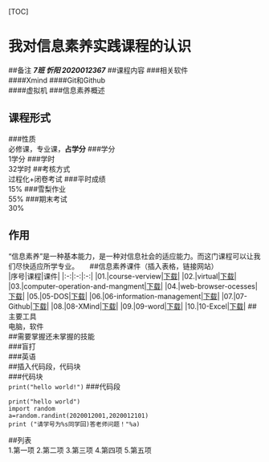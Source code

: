[TOC]
#  我对信息素养实践课程的认识  
##备注
***7班 忻阳 2020012367*** 
##课程内容 
###相关软件   
####Xmind 
####Git和Github  
####虚拟机
###信息素养概述  
## 课程形式  
###性质  
必修课，专业课，**占学分**
###学分  
1学分
###学时  
32学时
##考核方式  
过程化+闭卷考试
###平时成绩  
15%
###雪梨作业  
55%
###期末考试  
30%
## 作用
“信息素养”是一种基本能力，是一种对信息社会的适应能力。而这门课程可以让我们尽快适应所学专业。
　
##信息素养课件（插入表格，链接网站）  
|序号|课程|课件|
|:-:|:-:|:-:|
|01.|course-verview|[下载](file:///D:/qq%E6%95%B0%E6%8D%AE/2151149087/FileRecv/01-course-verview.pdf)|
|02.|virtual|[下载](D:\qq数据\2151149087\FileRecv\信息素养ppt.zip\02-virtual-machine.pptx)|
|03.|computer-operation-and-mangment|[下载](D:\qq数据\2151149087\FileRecv\信息素养ppt.zip)|
|04.|web-browser-ocesses|[下载](D:\qq数据\2151149087\FileRecv\信息素养ppt.zip\04-web-browser-processes.ppt)|
|05.|05-DOS|[下载](D:\qq数据\2151149087\FileRecv\信息素养ppt.zip\05-DOS.pptx)|
|06.|06-information-management|[下载](D:\qq数据\2151149087\FileRecv\信息素养ppt.zip\06-information-management.ppt)|
|07.|07-Github|[下载](D:\qq数据\2151149087\FileRecv\信息素养ppt.zip\07-Github.pptx)|
|08.|08-XMind|[下载](D:\qq数据\2151149087\FileRecv\信息素养ppt.zip\08-XMind.pptx)|
|09.|09-word|[下载](D:\qq数据\2151149087\FileRecv\信息素养ppt.zip\09-word.ppt)|
|10.|10-Excel|[下载](D:\qq数据\2151149087\FileRecv\信息素养ppt.zip\10-Excel.ppt)|
##主要工具  
电脑，软件  
##需要掌握还未掌握的技能  
###盲打  
###英语  
##插入代码段，代码块  
###代码块  
`print("hello world!")`
###代码段  
```
print("hello world")
import random
a=random.randint(2020012001,2020012101)
print ("请学号为%s同学回)答老师问题！"%a)
```
##列表  
1.第一项
2.第二项
3.第三项
4.第四项
5.第五项







